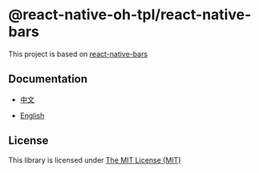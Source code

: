 # @react-native-oh-tpl/react-native-bars

This project is based on [react-native-bars](https://github.com/zoontek/react-native-bars)

## Documentation

- [中文](https://gitee.com/react-native-oh-library/usage-docs/blob/master/zh-cn/react-native-bars.md)

- [English](https://gitee.com/react-native-oh-library/usage-docs/blob/master/en/react-native-bars.md)

## License

This library is licensed under [The MIT License (MIT)](https://github.com/zoontek/react-native-bars/blob/main/LICENSE)
